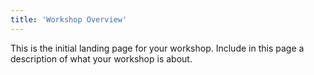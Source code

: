 ```yaml
---
title: 'Workshop Overview'
---
```


This is the initial landing page for your workshop. Include in this page a description of what your workshop is about.